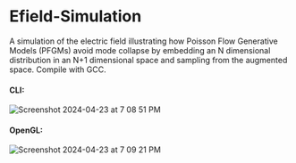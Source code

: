 # Efield-Simulation

A simulation of the electric field illustrating how Poisson Flow Generative Models (PFGMs) avoid mode collapse by embedding an N dimensional distribution in an N+1 dimensional space and sampling from the augmented space. Compile with GCC.


#### CLI:
![Screenshot 2024-04-23 at 7 08 51 PM](https://github.com/arjunchandra2/Efield-Simulation/assets/144268250/ad52a4d0-aff8-4462-bd6f-a447bad4f2f7)

#### OpenGL:
![Screenshot 2024-04-23 at 7 09 21 PM](https://github.com/arjunchandra2/Efield-Simulation/assets/144268250/ef89e5c9-61b0-4ddc-a49b-e0d69fa0aac3)
